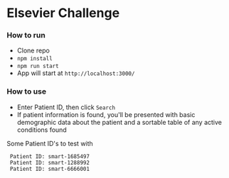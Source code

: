 # Elsevier Challenge

### How to run
- Clone repo
- `npm install`
- `npm run start`
- App will start at `http://localhost:3000/`

### How to use
- Enter Patient ID, then click `Search`
- If patient information is found, you'll be presented with basic demographic data about the patient and a sortable table of any active conditions found

Some Patient ID's to test with
```
 Patient ID: smart-1685497
 Patient ID: smart-1288992
 Patient ID: smart-6666001
```